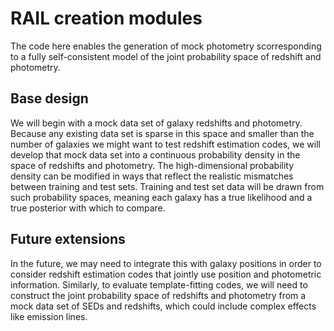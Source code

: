 # RAIL creation modules

The code here enables the generation of mock photometry scorresponding to a fully self-consistent model of the joint probability space of redshift and photometry.

## Base design

We will begin with a mock data set of galaxy redshifts and photometry.
Because any existing data set is sparse in this space and smaller than the number of galaxies we might want to test redshift estimation codes, we will develop that mock data set into a continuous probability density in the space of redshifts and photometry.
The high-dimensional probability density can be modified in ways that reflect the realistic mismatches between training and test sets.
Training and test set data will be drawn from such probability spaces, meaning each galaxy has a true likelihood and a true posterior with which to compare.

## Future extensions

In the future, we may need to integrate this with galaxy positions in order to consider redshift estimation codes that jointly use position and photometric information.
Similarly, to evaluate template-fitting codes, we will need to construct the joint probability space of redshifts and photometry from a mock data set of SEDs and redshifts, which could include complex effects like emission lines.

